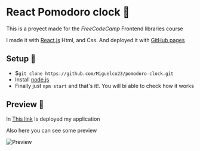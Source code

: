 # React Pomodoro clock 🍅

This is a proyect made for the *FreeCodeCamp* Frontend libraries course

I made it with [React.js](https://reactjs.org/) Html, and Css.
And deployed it with [GitHub pages](https://pages.github.com/)

## Setup 🤖
* $`git clone https://github.com/Miguelco23/pomodoro-clock.git`
* Install [node.js](https://nodejs.org/es/)
* Finally just `npm start` and that's it!. You will bi able to check how it works

## Preview 👀

In [This link]() Is deployed my application

Also here you can see some preview

![Preview]()